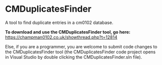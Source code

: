 # CMDuplicatesFinder
A tool to find duplicate entries in a cm0102 database.

**To download and use the CMDuplicatesFinder tool, go here:** https://champman0102.co.uk/showthread.php?t=12814

Else, if you are a programmer, you are welcome to submit code changes to the CMDuplicatesFinder tool (the CMDuplicatesFinder code project opens in Visual Studio by double clicking the CMDuplicatesFinder.sln file).
